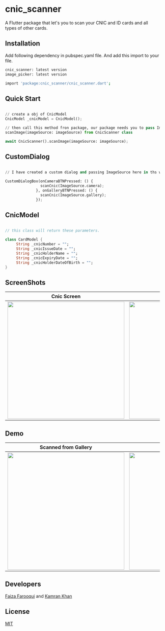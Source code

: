 # cnic_scanner

A Flutter package that let's you to scan your CNIC and ID cards and all types of other cards.

## Installation

Add following dependency in pubspec.yaml file. And add this import to your file.

```bash
cnic_scanner: latest version
image_picker: latest version

import 'package:cnic_scanner/cnic_scanner.dart';
```

## Quick Start

```python

// create a obj of CnicModel
CnicModel _cnicModel = CnicModel();

// then call this method fron package, our package needs you to pass ImageSource as an argument
scanImage(imageSource: imageSource) from CnicScanner class

await CnicScanner().scanImage(imageSource: imageSource);                ​
```

## CustomDialog

```python

// I have created a custom dialog and passing ImageSource here in ths way. You can furture check it in example

CustomDialogBox(onCameraBTNPressed: () {
                scanCnic(ImageSource.camera);
              }, onGalleryBTNPressed: () {
                scanCnic(ImageSource.gallery);
              });                ​
```

## CnicModel

```dart

// this class will return these parameters.

class CardModel {
     String _cnicNumber = "";
     String _cnicIssueDate = "";
     String _cnicHolderName = "";
     String _cnicExpiryDate = "";
     String _cnicHolderDateOfBirth = "";
}
```
## ScreenShots

Cnic Screen                 |  Custom Dialog                |  Scanned Cnic Data
:-------------------------:|:-----------------------------:|:-------------------------:
<img height="380px" src="https://user-images.githubusercontent.com/36657067/129031524-4a83c099-cebc-495c-921b-319a49461a7f.jpeg?raw=true">|<img height="380px" src="https://user-images.githubusercontent.com/36657067/129031276-e42046a7-87cb-452b-8a8f-183e9b17c9a3.jpeg?raw=true">|<img height="380px" src="https://user-images.githubusercontent.com/36657067/129034069-93144d80-253e-4d55-94bb-8ab5f3dcfc6b.jpeg?raw=true">

## Demo

Scanned from Gallery        |  Scanned from Camera
:-------------------------:|:-----------------------------:
<img height="380px" src="https://user-images.githubusercontent.com/36657067/129146418-928ccbbf-152c-4c7d-8b8f-89c386dd4d1a.gif?raw=true">|<img height="380px" src="https://user-images.githubusercontent.com/36657067/129147338-58fc55f0-bd9b-477c-9187-09b3d7ec6c82.gif?raw=true">

## Developers
[Faiza Farooqui](https://github.com/Faiza-Farooqui) and
[Kamran Khan](https://github.com/kamran8545)

## License
[MIT](https://choosealicense.com/licenses/mit/)